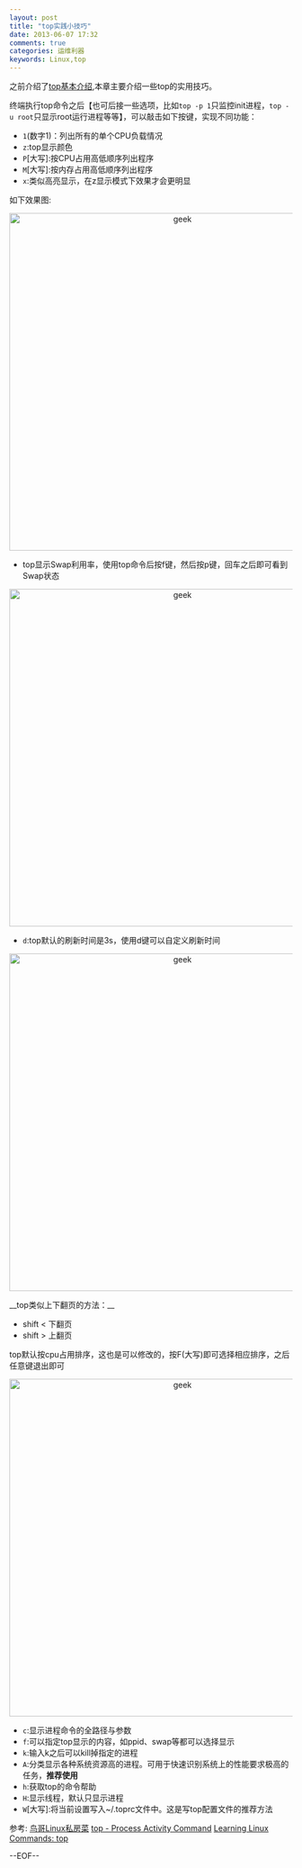 ```yaml
---
layout: post
title: "top实践小技巧"
date: 2013-06-07 17:32
comments: true
categories: 运维利器
keywords: Linux,top
---
```


之前介绍了[top基本介绍](http://kumu-linux.github.io/blog/2013/06/02/top/),本章主要介绍一些top的实用技巧。


终端执行top命令之后【也可后接一些选项，比如`top -p 1`只监控init进程，`top -u root`只显示root运行进程等等】，可以敲击如下按键，实现不同功能：

* `1`(数字1)：列出所有的单个CPU负载情况
* `z`:top显示颜色
* `P`[大写]:按CPU占用高低顺序列出程序
* `M`[大写]:按内存占用高低顺序列出程序
* `x`:类似高亮显示，在z显示模式下效果才会更明显

如下效果图:  
<center><img src="/images/top1.png" alt="geek" title="geek" width="600" /></center>

* top显示Swap利用率，使用top命令后按f键，然后按p键，回车之后即可看到Swap状态  
<center><img src="/images/top2.png" alt="geek" title="geek" width="600" /></center>

* `d`:top默认的刷新时间是3s，使用d键可以自定义刷新时间  
<center><img src="/images/top3.png" alt="geek" title="geek" width="600" /></center>

<p></p>
__top类似上下翻页的方法：__

* shift <  下翻页
* shift >	上翻页

top默认按cpu占用排序，这也是可以修改的，按F(大写)即可选择相应排序，之后任意键退出即可

<center><img src="/images/top4.png" alt="geek" title="geek" width="600" /></center>

* `c`:显示进程命令的全路径与参数
* `f`:可以指定top显示的内容，如ppid、swap等都可以选择显示
* `k`:输入k之后可以kill掉指定的进程
* `A`:分类显示各种系统资源高的进程。可用于快速识别系统上的性能要求极高的任务，__推荐使用__
* `h`:获取top的命令帮助
* `H`:显示线程，默认只显示进程
* `W`[大写]:将当前设置写入~/.toprc文件中。这是写top配置文件的推荐方法

参考: [鸟哥Linux私房菜](http://linux.vbird.org/)  [top - Process Activity Command](http://www.cyberciti.biz/tips/top-linux-monitoring-tools.html)  [Learning Linux Commands: top](http://how-to.linuxcareer.com/learning-linux-commands-top)

--EOF--
